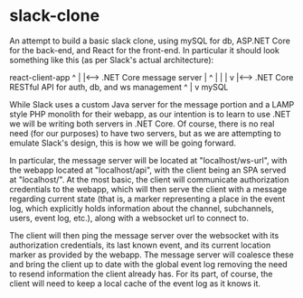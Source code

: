 
# slack-clone
An attempt to build a basic slack clone, using mySQL for db, ASP.NET Core for the back-end, and React for the front-end. In particular it should look something like this (as per Slack's actual architecture):


react-client-app
  ^
  |
  |<--> .NET Core message server
  |              ^
  |              |
  |              v
  |<--> .NET Core RESTful API for auth, db, and ws management
                 ^
                 |
                 v
               mySQL

While Slack uses a custom Java server for the message portion and a LAMP style PHP monolith for their webapp, as our intention is to learn to use .NET we will be writing both servers in .NET Core. Of course, there is no real need (for our purposes) to have two servers, but as we are attempting to emulate Slack's design, this is how we will be going forward. 

In particular, the message server will be located at "localhost/ws-url", with the webapp located at "localhost/api", with the client being an SPA served at "localhost/". At the most basic, the client will communicate authorization credentials to the webapp, which will then serve the client with a message regarding current state (that is, a marker representing a place in the event log, which explicitly holds information about the channel, subchannels, users, event log, etc.), along with a websocket url to connect to. 

The client will then ping the message server over the websocket with its authorization credentials, its last known event, and its current location marker as provided by the webapp. The message server will coalesce these and bring the client up to date with the global event log removing the need to resend information the client already has. For its part, of course, the client will need to keep a local cache of the event log as it knows it. 